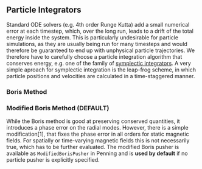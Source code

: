 
## Particle Integrators

Standard ODE solvers (e.g. 4th order Runge Kutta) add a small numerical error at each timestep, which, over the long run, leads to a drift of the total energy inside the system. This is particularly undesirable for particle simulations, as they are usually being run for many timesteps and would therefore be guaranteed to end up with unphysical particle trajectories.
We therefore have to carefully choose a particle integration algorithm that conserves energy, e.g. one of the family of [symplectic integrators](https://en.wikipedia.org/wiki/Symplectic_integrator).
A very simple aproach for symplectic integration is the leap-frog scheme, in which particle positions and velocities are calculated in a time-staggered manner.

### Boris Method

### Modified Boris Method (DEFAULT)
While the Boris method is good at preserving conserved quantities, it introduces a phase error on the radial modes.
However, there is a simple modification[1], that fixes the phase error in all orders for static magnetic fields. For spatially or time-varying magnetic fields this is not necessarily true, which has to be further evaluated.
The modified Boris pusher is available as `ModifiedBorisPusher` in Penning and is **used by default** if no particle pusher is explicitly specified.

